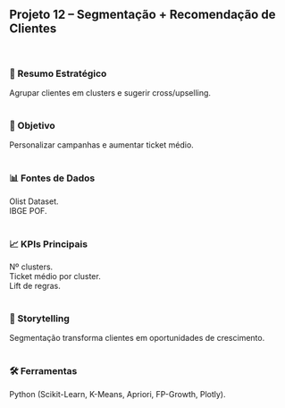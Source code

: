 ## Projeto 12 – Segmentação + Recomendação de Clientes  
</br>

### 📌 Resumo Estratégico
Agrupar clientes em clusters e sugerir cross/upselling.  
</br>

### 🎯 Objetivo
Personalizar campanhas e aumentar ticket médio.  
</br>

### 📊 Fontes de Dados  
Olist Dataset.  
IBGE POF.  
</br>

### 📈 KPIs Principais  
Nº clusters.  
Ticket médio por cluster.  
Lift de regras.  
</br>

### 📖 Storytelling
Segmentação transforma clientes em oportunidades de crescimento.  
</br>

### 🛠️ Ferramentas
Python (Scikit-Learn, K-Means, Apriori, FP-Growth, Plotly).  
